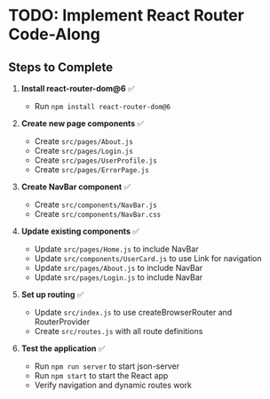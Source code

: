 # TODO: Implement React Router Code-Along

## Steps to Complete

1. **Install react-router-dom@6** ✅
   - Run `npm install react-router-dom@6`

2. **Create new page components** ✅
   - Create `src/pages/About.js`
   - Create `src/pages/Login.js`
   - Create `src/pages/UserProfile.js`
   - Create `src/pages/ErrorPage.js`

3. **Create NavBar component** ✅
   - Create `src/components/NavBar.js`
   - Create `src/components/NavBar.css`

4. **Update existing components** ✅
   - Update `src/pages/Home.js` to include NavBar
   - Update `src/components/UserCard.js` to use Link for navigation
   - Update `src/pages/About.js` to include NavBar
   - Update `src/pages/Login.js` to include NavBar

5. **Set up routing** ✅
   - Update `src/index.js` to use createBrowserRouter and RouterProvider
   - Create `src/routes.js` with all route definitions

6. **Test the application** ✅
   - Run `npm run server` to start json-server
   - Run `npm start` to start the React app
   - Verify navigation and dynamic routes work
